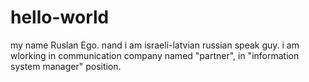 # hello-world
my name Ruslan Ego. nand i am israeli-latvian russian speak guy.
i am wlorking in communication company named "partner", in "information system manager" position.
